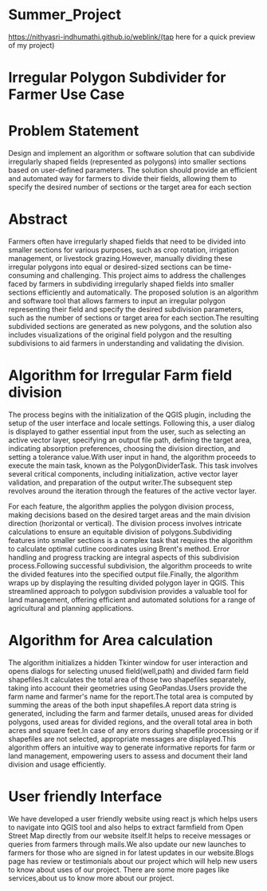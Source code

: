 # Summer_Project
https://nithyasri-indhumathi.github.io/weblink/(tap here for a quick preview of my project)
# Irregular Polygon Subdivider for Farmer Use Case
# Problem Statement
Design and implement an algorithm or software solution that can subdivide irregularly shaped fields (represented as polygons) into smaller sections based on user-defined parameters. The solution should provide an efficient and automated way for farmers to divide their fields, allowing them to specify the desired number of sections or the target area for each section
# Abstract
Farmers often have irregularly shaped fields that need to be divided into smaller sections for various purposes, such as crop rotation, irrigation management, or livestock grazing.However, manually dividing these irregular polygons into equal or desired-sized sections can be time-consuming and challenging. This project aims to address the challenges faced by farmers in subdividing irregularly shaped fields into smaller sections efficiently and automatically. The proposed solution is an algorithm and software tool that allows farmers to input an irregular polygon representing their field and specify the desired subdivision parameters, such as the number of sections or target area for each section.The resulting subdivided sections are generated as new polygons, and the solution also includes visualizations of the original field polygon and the resulting subdivisions to aid farmers in understanding and validating the division.
# Algorithm for Irregular Farm field division
The process begins with the initialization of the QGIS plugin, including the setup of the user interface and locale settings. Following this, a user dialog is displayed to gather essential input from the user, such as selecting an active vector layer, specifying an output file path, defining the target area, indicating absorption preferences, choosing the division direction, and setting a tolerance value.With user input in hand, the algorithm proceeds to execute the main task, known as the PolygonDividerTask. This task involves several critical components, including initialization, active vector layer validation, and preparation of the output writer.The subsequent step revolves around the iteration through the features of the active vector layer.

For each feature, the algorithm applies the polygon division process, making decisions based on the desired target areas and the main division direction (horizontal or vertical). The division process involves intricate calculations to ensure an equitable division of polygons.Subdividing features into smaller sections is a complex task that requires the algorithm to calculate optimal cutline coordinates using Brent's method. Error handling and progress tracking are integral aspects of this subdivision process.Following successful subdivision, the algorithm proceeds to write the divided features into the specified output file.Finally, the algorithm wraps up by displaying the resulting divided polygon layer in QGIS. This streamlined approach to polygon subdivision provides a valuable tool for land management, offering efficient and automated solutions for a range of agricultural and planning applications.
# Algorithm for Area calculation
The algorithm initializes a hidden Tkinter window for user interaction and opens dialogs for selecting unused field(well,path) and divided farm field shapefiles.It calculates the total area of those two shapefiles separately, taking into account their geometries using GeoPandas.Users provide the farm name and farmer's name for the report.The total area is computed by summing the areas of the both input shapefiles.A report data string is generated, including the farm and farmer details, unused areas for divided polygons, used areas for divided regions, and the overall total area in both acres and square feet.In case of any errors during shapefile processing or if shapefiles are not selected, appropriate messages are displayed.This algorithm offers an intuitive way to generate informative reports for farm or land management, empowering users to assess and document their land division and usage efficiently.
# User friendly Interface 
We have developed a user friendly website using react js which helps users to navigate into QGIS tool and also helps to extract farmfield from Open Street Map directly from our website itself.It helps to receive messages or queries from farmers through mails.We also update our new launches to farmers for those who are signed in for latest updates in our website.Blogs page has review or testimonials about our project which will help new users to know about uses of our project. There are some more pages like services,about us to know more about our project.

